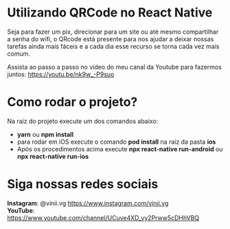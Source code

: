 # Utilizando QRCode no React Native

Seja para fazer um pix, direcionar para um site ou até mesmo compartilhar a senha do wifi, o QRcode está presente para nos ajudar a deixar nossas tarefas ainda mais fáceis e a cada dia esse recurso se torna cada vez mais comum.

Assista ao passo a passo no vídeo do meu canal da Youtube para fazermos juntos: https://youtu.be/nk9w_-P9suo

# Como rodar o projeto?

Na raiz do projeto execute um dos comandos abaixo:
- **yarn** ou **npm install**
- para rodar em iOS execute o comando **pod install** na raiz da pasta **ios**
- Após os procedimentos acima execute **npx react-native run-android** ou **npx react-native run-ios**

# Siga nossas redes sociais 
**Instagram**: @vinii.vg https://www.instagram.com/vinii.vg  
**YouTube**: https://www.youtube.com/channel/UCuve4XD_yy2Prww5cDHhVBQ

